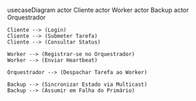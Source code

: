 usecaseDiagram
    actor Cliente
    actor Worker
    actor Backup
    actor Orquestrador

    Cliente --> (Login)
    Cliente --> (Submeter Tarefa)
    Cliente --> (Consultar Status)

    Worker --> (Registrar-se no Orquestrador)
    Worker --> (Enviar Heartbeat)

    Orquestrador --> (Despachar Tarefa ao Worker)

    Backup --> (Sincronizar Estado via Multicast)
    Backup --> (Assumir em Falha do Primário)
